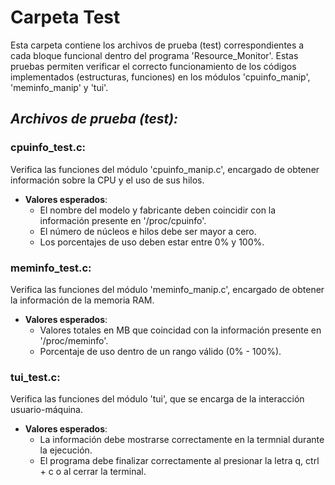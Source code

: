# **Carpeta Test**

Esta carpeta contiene los archivos de prueba (test) correspondientes a cada bloque funcional dentro del programa 'Resource_Monitor'.
Estas pruebas permiten verificar el correcto funcionamiento de los códigos implementados (estructuras, funciones) en los módulos 'cpuinfo_manip', 'meminfo_manip'
y 'tui'.

## _Archivos de prueba (test):_

### **cpuinfo_test.c**: 
Verifica las funciones del módulo 'cpuinfo_manip.c', encargado de obtener información sobre la CPU y el uso de sus hilos.

- **Valores esperados**:
   - El nombre del modelo y fabricante deben coincidir con la información presente en '/proc/cpuinfo'.
   - El número de núcleos e hilos debe ser mayor a cero.
   - Los porcentajes de uso deben estar entre 0% y 100%.

### **meminfo_test.c**:
Verifica las funciones del módulo 'meminfo_manip.c', encargado de obtener la información de la memoria RAM.

- **Valores esperados**:
  - Valores totales en MB que coincidad con la información presente en '/proc/meminfo'.
  - Porcentaje de uso dentro de un rango válido (0% - 100%).

### **tui_test.c**:
Verifica las funciones del módulo 'tui', que se encarga de la interacción usuario-máquina.

- **Valores esperados**:
  - La información debe mostrarse correctamente en la termnial durante la ejecución.
  - El programa debe finalizar correctamente al presionar la letra q, ctrl + c o al cerrar la terminal.
 


